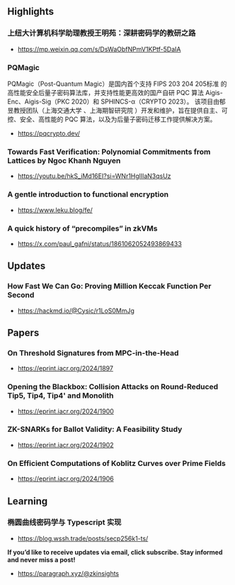 ## Highlights
### 上纽大计算机科学助理教授王明苑：深耕密码学的教研之路
- <https://mp.weixin.qq.com/s/DsWaObfNPmV1KPtf-5DaIA>
### PQMagic
PQMagic（Post-Quantum Magic）是国内首个支持 FIPS 203 204 205标准 的高性能安全后量子密码算法库，并支持性能更高效的国产自研 PQC 算法 Aigis-Enc、Aigis-Sig（PKC 2020）和 SPHINCS-α（CRYPTO 2023）。 该项目由郁昱教授团队（上海交通大学 、上海期智研究院 ）开发和维护，旨在提供自主、可控、安全、高性能的 PQC 算法，以及为后量子密码迁移工作提供解决方案。
- <https://pqcrypto.dev/>
### Towards Fast Verification: Polynomial Commitments from Lattices by Ngoc Khanh Nguyen
- <https://youtu.be/hkS_iMd16EI?si=WNr1HglIlaN3qsUz>
### A gentle introduction to functional encryption
- <https://www.leku.blog/fe/>
### A quick history of “precompiles” in zkVMs
- <https://x.com/paul_gafni/status/1861062052493869433>

## Updates
### How Fast We Can Go: Proving Million Keccak Function Per Second
- <https://hackmd.io/@Cysic/r1LoS0MmJg>


## Papers
### On Threshold Signatures from MPC-in-the-Head
- <https://eprint.iacr.org/2024/1897>
### Opening the Blackbox: Collision Attacks on Round-Reduced Tip5, Tip4, Tip4' and Monolith
- <https://eprint.iacr.org/2024/1900>
### ZK-SNARKs for Ballot Validity: A Feasibility Study
- <https://eprint.iacr.org/2024/1902>
### On Efficient Computations of Koblitz Curves over Prime Fields
- <https://eprint.iacr.org/2024/1906>


## Learning
### 椭圆曲线密码学与 Typescript 实现
- <https://blog.wssh.trade/posts/secp256k1-ts/>


**If you’d like to receive updates via email, click subscribe. Stay informed and never miss a post!**

- <https://paragraph.xyz/@zkinsights>
